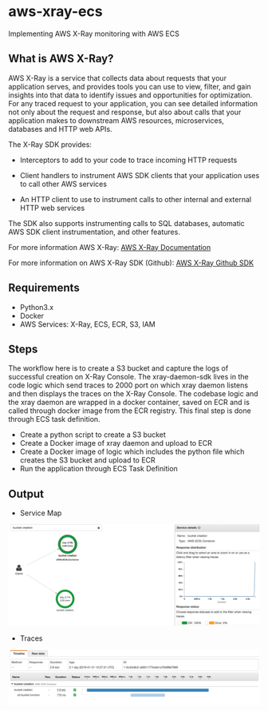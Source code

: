 # aws-xray-ecs

Implementing AWS X-Ray monitoring with AWS ECS

## What is AWS X-Ray?

AWS X-Ray is a service that collects data about requests that your application serves, and provides tools you can use to view, filter, and gain insights into that data to identify issues and opportunities for optimization. For any traced request to your application, you can see detailed information not only about the request and response, but also about calls that your application makes to downstream AWS resources, microservices, databases and HTTP web APIs.

The X-Ray SDK provides:

- Interceptors to add to your code to trace incoming HTTP requests

- Client handlers to instrument AWS SDK clients that your application uses to call other AWS services

- An HTTP client to use to instrument calls to other internal and external HTTP web services

The SDK also supports instrumenting calls to SQL databases, automatic AWS SDK client instrumentation, and other features.

For more information AWS X-Ray: [AWS X-Ray Documentation](https://docs.aws.amazon.com/xray/latest/devguide/aws-xray.html)

For more information on AWS X-Ray SDK (Github): [AWS X-Ray Github SDK](https://github.com/aws/aws-xray-sdk-python#trace-aiohttp-client-requests)

## Requirements

- Python3.x
- Docker
- AWS Services: X-Ray, ECS, ECR, S3, IAM

## Steps

The workflow here is to create a S3 bucket and capture the logs of successful creation on X-Ray Console. The xray-daemon-sdk lives in the code logic which send traces to 2000 port on which xray daemon listens and then displays the traces on the X-Ray Console. The codebase logic and the xray daemon are wrapped in a docker container, saved on ECR and is called through docker image from the ECR registry. This final step is done through ECS task definition.

- Create a python script to create a S3 bucket
- Create a Docker image of xray daemon and upload to ECR
- Create a Docker image of logic which includes the python file which creates the S3 bucket and upload to ECR
- Run the application through ECS Task Definition

## Output

- Service Map

![Screenshot of the AWS X-Ray console service map](/images/service-map.png?raw=true)

- Traces

![Screenshot of the AWS X-Ray console traces](/images/traces.png?raw=true)